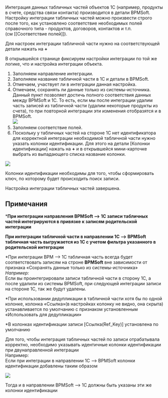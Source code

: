 Интеграция данных табличных частей объектов 1С (например, продукты в счете, средства связи контакта) производится в детали BPMSoft.  Настройку интеграции табличных частей можно произвести строго после того, как установлено соответствие необходимых полей справочного типа ­­- продуктов, договоров, контактов и т.п.  (см [[Соответствие полей]]).

Для настроек интеграции табличной части нужно на соответствующей детали нажать на **+**

В открывшейся странице фиксируем настройки интеграции по той же логике, что и настройка интеграции объекта.

1. Заполняем направление интеграции.
2. Заполняем название табличной части в 1С и детали в BPMSoft.
3. Отмечаем, участвует ли в интеграции данная настройка.
4. Отмечаем, сохранять ли данные только из системы-источника. Данный пункт позволяет достичь полного соответствия данных между BPMSoft и 1С. То есть, если мы после интеграции удалим часть записей из табличной части (удалим некоторые продукты из счета), то при повторной интеграции эти изменения отобразятся и в BPMSoft.  
    ![](https://samarasoft.com/wp-content/uploads/2017/11/1Ctablenew.png)
5. Заполняем соответствие полей.
6. Поскольку у табличных частей на стороне 1С нет идентификатора для корректной интеграции необходимой табличной части нужно указать колонки идентификации. Для этого на детали [Колонки идентификации] нажать на **+** и в открывшейся мини-карточке выбрать из выпадающего списка название колонки.

![](https://samarasoft.com/wp-content/uploads/2017/11/1Ctableident-300x171.png)

Колонки идентификации необходимы для того, чтобы сформировать ключ, по которому будет происходить поиск записи.

Настройка интеграции табличных частей завершена.

## Примечания[](https://samarasoft.com/docs/1c-connector/user-guide/table-parts-integration/#%D0%BF%D1%80%D0%B8%D0%BC%D0%B5%D1%87%D0%B0%D0%BD%D0%B8%D1%8F)

***При интеграции направления BPMSoft —> 1C записи табличных частей интегрируются в привязке к записям родительской интеграции**

**При интеграции табличной части в направлении 1С —-> BPMSoft табличная часть выгружается из 1С с учетом фильтра указанного в родительской интеграции**

*При интеграции BPM —> 1C табличная часть всегда будет соответствовать записям на строне **BPMSoft** вне зависимости от признака «Сохранять данные только из системы-источника»  
_Например:_  
Если вы проинтегрировали записи табличной части в сторону 1С, а после удалили из системы BPMSoft, при следующей интеграции записи на стороне 1С, так же будут удалены.

*При использовании дедупликации в табличной части хотя бы по одной колонке, колонка «Ссылка»(в настройках колонку не видно, она скрыта) устанавливается по умолчанию с признаком установленным «Использовать для дедупликации»

*В колонках идентификации записи [Ccылка(Ref_Key)] установлена по умолчанию

Для того, чтобы интеграция табличных частей по записи отрабатывала корректно, необходимо указывать идентичные колонки идентификации при двунаправленной интеграции  
Например:  
Если при интеграции в направлении 1С —> BPMSoft колонки идентификации добавлены таким образом

![](https://samarasoft.com/wp-content/uploads/2023/09/1Ctableident2.png)

Тогда и в направлении BPMSoft —> 1C должны быть указаны эти же колонки идентификации